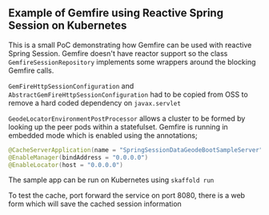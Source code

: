 ## Example of Gemfire using Reactive Spring Session on Kubernetes

This is a small PoC demonstrating how Gemfire can be used with reactive Spring Session. 
Gemfire doesn't have reactor support so the class `GemfireSessionRepository` implements some wrappers
around the blocking Gemfire calls. 

`GemFireHttpSessionConfiguration` and `AbstractGemFireHttpSessionConfiguration` had to be copied from OSS to remove
a hard coded dependency on `javax.servlet`

`GeodeLocatorEnvironmentPostProcessor` allows a cluster to be formed by looking up the peer pods within a statefulset.
Gemfire is running in embedded mode which is enabled using the annotations;

```java
@CacheServerApplication(name = "SpringSessionDataGeodeBootSampleServer", logLevel = "error") // <2>
@EnableManager(bindAddress = "0.0.0.0")
@EnableLocator(host = "0.0.0.0")
```

The sample app can be run on Kubernetes using `skaffold run`

To test the cache, port forward the service on port 8080, there is a web form which will save the cached session information